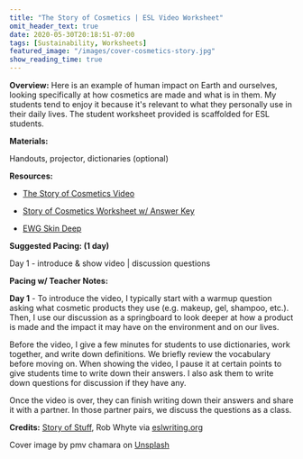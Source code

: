 ```yaml
---
title: "The Story of Cosmetics | ESL Video Worksheet"
omit_header_text: true
date: 2020-05-30T20:18:51-07:00
tags: [Sustainability, Worksheets]
featured_image: "/images/cover-cosmetics-story.jpg"
show_reading_time: true
---
```


**Overview:** Here is an example of human impact on Earth and ourselves, looking specifically at how cosmetics are made and what is in them. My students tend to enjoy it because it's relevant to what they personally use in their daily lives. The student worksheet provided is scaffolded for ESL students.

**Materials:**

Handouts, projector, dictionaries (optional)

**Resources:**

- [The Story of Cosmetics Video](https://www.storyofstuff.org/movies/story-of-cosmetics/)

- [Story of Cosmetics Worksheet w/ Answer Key](/downloads/story-of-cosmetics-worksheet.pdf)

- [EWG Skin Deep](https://www.ewg.org/skindeep/)

**Suggested Pacing: (1 day)**

Day 1 - introduce & show video | discussion questions

**Pacing w/ Teacher Notes:**

**Day 1** - To introduce the video, I typically start with a warmup question asking what cosmetic products they use (e.g. makeup, gel, shampoo, etc.). Then, I use our discussion as a springboard to look deeper at how a product is made and the impact it may have on the environment and on our lives.

Before the video, I give a few minutes for students to use dictionaries, work together, and write down definitions. We briefly review the vocabulary before moving on. When showing the video, I pause it at certain points to give students time to write down their answers. I also ask them to write down questions for discussion if they have any.

Once the video is over, they can finish writing down their answers and share it with a partner. In those partner pairs, we discuss the questions as a class.

**Credits:** [Story of Stuff](https://www.storyofstuff.org/), Rob Whyte via [eslwriting.org](https://www.eslwriting.org/)

Cover image by pmv chamara on <a href="https://unsplash.com/photos/pink-and-black-makeup-brush-set-dMjkQJs58uo">Unsplash</a>
